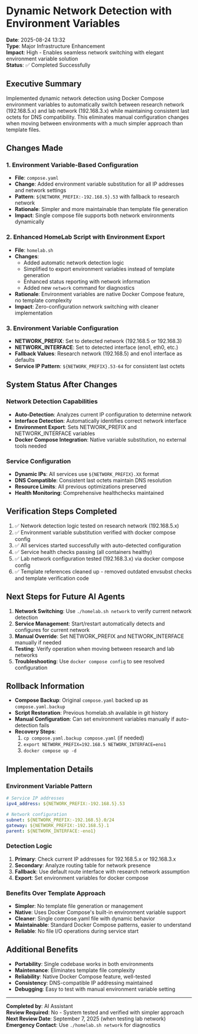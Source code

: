 # Dynamic Network Detection with Environment Variables

**Date**: 2025-08-24 13:32  
**Type**: Major Infrastructure Enhancement  
**Impact**: High - Enables seamless network switching with elegant environment variable solution  
**Status**: ✅ Completed Successfully  

## Executive Summary

Implemented dynamic network detection using Docker Compose environment variables to automatically switch between research network (192.168.5.x) and lab network (192.168.3.x) while maintaining consistent last octets for DNS compatibility. This eliminates manual configuration changes when moving between environments with a much simpler approach than template files.

## Changes Made

### 1. Environment Variable-Based Configuration
- **File**: `compose.yaml`
- **Change**: Added environment variable substitution for all IP addresses and network settings
- **Pattern**: `${NETWORK_PREFIX:-192.168.5}.53` with fallback to research network
- **Rationale**: Simpler and more maintainable than template file generation
- **Impact**: Single compose file supports both network environments dynamically

### 2. Enhanced HomeLab Script with Environment Export
- **File**: `homelab.sh`
- **Changes**: 
  - Added automatic network detection logic
  - Simplified to export environment variables instead of template generation
  - Enhanced status reporting with network information
  - Added new `network` command for diagnostics
- **Rationale**: Environment variables are native Docker Compose feature, no template complexity
- **Impact**: Zero-configuration network switching with cleaner implementation

### 3. Environment Variable Configuration
- **NETWORK_PREFIX**: Set to detected network (192.168.5 or 192.168.3)
- **NETWORK_INTERFACE**: Set to detected interface (eno1, eth0, etc.)
- **Fallback Values**: Research network (192.168.5) and eno1 interface as defaults
- **Service IP Pattern**: `${NETWORK_PREFIX}.53-64` for consistent last octets

## System Status After Changes

### Network Detection Capabilities
- **Auto-Detection**: Analyzes current IP configuration to determine network
- **Interface Detection**: Automatically identifies correct network interface
- **Environment Export**: Sets NETWORK_PREFIX and NETWORK_INTERFACE variables
- **Docker Compose Integration**: Native variable substitution, no external tools needed

### Service Configuration
- **Dynamic IPs**: All services use `${NETWORK_PREFIX}.XX` format
- **DNS Compatible**: Consistent last octets maintain DNS resolution
- **Resource Limits**: All previous optimizations preserved
- **Health Monitoring**: Comprehensive healthchecks maintained

## Verification Steps Completed

1. ✅ Network detection logic tested on research network (192.168.5.x)
2. ✅ Environment variable substitution verified with docker compose config
3. ✅ All services started successfully with auto-detected configuration
4. ✅ Service health checks passing (all containers healthy)
5. ✅ Lab network configuration tested (192.168.3.x) via docker compose config
6. ✅ Template references cleaned up - removed outdated envsubst checks and template verification code

## Next Steps for Future AI Agents

1. **Network Switching**: Use `./homelab.sh network` to verify current network detection
2. **Service Management**: Start/restart automatically detects and configures for current network
3. **Manual Override**: Set NETWORK_PREFIX and NETWORK_INTERFACE manually if needed
4. **Testing**: Verify operation when moving between research and lab networks
5. **Troubleshooting**: Use `docker compose config` to see resolved configuration

## Rollback Information

- **Compose Backup**: Original `compose.yaml` backed up as `compose.yaml.backup`
- **Script Restoration**: Previous homelab.sh available in git history
- **Manual Configuration**: Can set environment variables manually if auto-detection fails
- **Recovery Steps**: 
  1. `cp compose.yaml.backup compose.yaml` (if needed)
  2. `export NETWORK_PREFIX=192.168.5 NETWORK_INTERFACE=eno1`
  3. `docker compose up -d`

## Implementation Details

### Environment Variable Pattern
```yaml
# Service IP addresses
ipv4_address: ${NETWORK_PREFIX:-192.168.5}.53

# Network configuration  
subnet: ${NETWORK_PREFIX:-192.168.5}.0/24
gateway: ${NETWORK_PREFIX:-192.168.5}.1
parent: ${NETWORK_INTERFACE:-eno1}
```

### Detection Logic
1. **Primary**: Check current IP addresses for 192.168.5.x or 192.168.3.x
2. **Secondary**: Analyze routing table for network presence
3. **Fallback**: Use default route interface with research network assumption
4. **Export**: Set environment variables for docker compose

### Benefits Over Template Approach
- **Simpler**: No template file generation or management
- **Native**: Uses Docker Compose's built-in environment variable support
- **Cleaner**: Single compose.yaml file with dynamic behavior
- **Maintainable**: Standard Docker Compose patterns, easier to understand
- **Reliable**: No file I/O operations during service start

## Additional Benefits

- **Portability**: Single codebase works in both environments
- **Maintenance**: Eliminates template file complexity
- **Reliability**: Native Docker Compose feature, well-tested
- **Consistency**: DNS-compatible IP addressing maintained
- **Debugging**: Easy to test with manual environment variable setting

---

**Completed by**: AI Assistant  
**Review Required**: No - System tested and verified with simpler approach  
**Next Review Date**: September 7, 2025 (when testing lab network)  
**Emergency Contact**: Use `./homelab.sh network` for diagnostics
